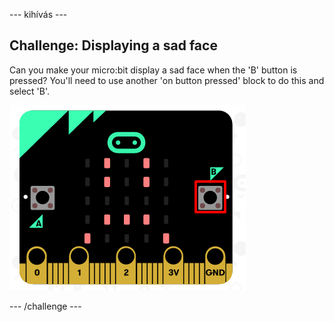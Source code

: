 \--- kihívás \---

## Challenge: Displaying a sad face

Can you make your micro:bit display a sad face when the 'B' button is pressed? You'll need to use another 'on button pressed' block to do this and select 'B'.

![screenshot](images/badge-sad-emulator.png)

\--- /challenge \---